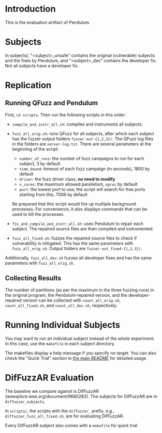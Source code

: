 # Introduction

This is the evaluation artifact of Pendulum.

# Subjects

In subjects/, "\<subject\>_unsafe" contains the original (vulnerable) subjects and the fixes by Pendulum, and "\<subject\>_dev" contains the developer fix. Not all subjects have a developer fix.

# Replication

## Running QFuzz and Pendulum

First, `cd scripts`. Then run the following scripts in this order:

* `compile_and_instr_all.sh`: compiles and instruments all subjects.
* `fuzz_all_orig.sh`: runs QFuzz for all subjects, after which each subject has the fuzzer output folders `fuzzer-out-{1,2,3}/`. The QFuzz log files in the folders are `server-log.txt`. There are several parameters at the beginning of the script:
  * `number_of_runs`: the number of fuzz campaigns to run for each subject, 3 by default
  * `time_bound`: timeout of each fuzz campaign (in seconds), 1800 by default
  * `driver`: the fuzz driver class; **no need to modify**
  * `n_cores`: the maximum allowed parallelism, `nproc` by default
  * `port`: the lowest port to use; the script will search for free ports starting from this. 7006 by default

  Be prepared that this script would fire up multiple background processes. For convenience, it also displays commands that can be used to kill the processes.
* `fix_and_compile_and_instr_all.sh`: uses Pendulum to repair each subject. The repaired source files are then compiled and instrumented.
* `fuzz_all_fixed.sh`: fuzzes the repaired source files to check if vulnerability is mitigated. This has the same parameters with `fuzz_all_orig.sh`. Output folders are `fuzzer-out_fixed-{1,2,3}/`.

Additionally, `fuzz_all_dev.sh` fuzzes all developer fixes and has the same parameters with `fuzz_all_orig.sh`.

## Collecting Results

The number of partitions (as per the maximum in the three fuzzing runs) in the original program, the Pendulum-repaired version, and the developer-repaired version can be collected with `count_all_orig.sh`, `count_all_fixed.sh`, and `count_all_dev.sh`, respectively.

# Running Individual Subjects

You may want to run an individual subject instead of the whole experiment. In this case, use the `makefile` in each subject directory.

The makefiles display a help message if you specify no target. You can also check the "Quick Trial" section in [the main README](../README.md#quick-trial) for detailed usage.

# DifFuzzAR Evaluation

The baseline we compare against is DifFuzzAR (ieeexplore.ieee.org/document/9680283). The subjects for DifFuzzAR are in `diffuzzar_subjects`.

In `scripts/`, the scripts with the `diffuzzar_` prefix, e.g., `diffuzzar_fuzz_all_fixed.sh`, are for evaluating DifFuzzAR.

Every DifFuzzAR subject also comes with a `makefile` for quick trial.
